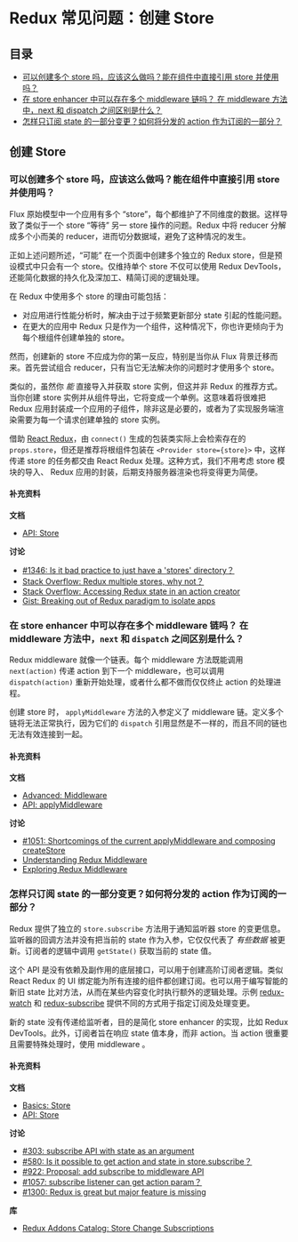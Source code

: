 # Redux 常见问题：创建 Store

## 目录

- [可以创建多个 store 吗，应该这么做吗？能在组件中直接引用 store 并使用吗？](#store-setup-multiple-stores)
- [在 store enhancer 中可以存在多个 middleware 链吗？ 在 middleware 方法中，next 和 dispatch 之间区别是什么？](#store-setup-middleware-chains)
- [怎样只订阅 state 的一部分变更？如何将分发的 action 作为订阅的一部分？](#store-setup-subscriptions)

## 创建 Store

<a id="store-setup-multiple-stores"></a>
### 可以创建多个 store 吗，应该这么做吗？能在组件中直接引用 store 并使用吗？

Flux 原始模型中一个应用有多个 “store”，每个都维护了不同维度的数据。这样导致了类似于一个 store “等待” 另一 store 操作的问题。Redux 中将 reducer 分解成多个小而美的 reducer，进而切分数据域，避免了这种情况的发生。

正如上述问题所述，“可能” 在一个页面中创建多个独立的 Redux store，但是预设模式中只会有一个 store。仅维持单个 store 不仅可以使用 Redux DevTools，还能简化数据的持久化及深加工、精简订阅的逻辑处理。

在 Redux 中使用多个 store 的理由可能包括：

* 对应用进行性能分析时，解决由于过于频繁更新部分 state 引起的性能问题。
* 在更大的应用中 Redux 只是作为一个组件，这种情况下，你也许更倾向于为每个根组件创建单独的 store。

然而，创建新的 store 不应成为你的第一反应，特别是当你从 Flux 背景迁移而来。首先尝试组合 reducer，只有当它无法解决你的问题时才使用多个 store。

类似的，虽然你 *能* 直接导入并获取 store 实例，但这并非 Redux 的推荐方式。当你创建 store 实例并从组件导出，它将变成一个单例。这意味着将很难把 Redux 应用封装成一个应用的子组件，除非这是必要的，或者为了实现服务端渲染需要为每一个请求创建单独的 store 实例。

借助 [React Redux](https://github.com/rackt/react-redux)，由 `connect()` 生成的包装类实际上会检索存在的 `props.store`，但还是推荐将根组件包装在 `<Provider store={store}>` 中，这样传递 store 的任务都交由 React Redux 处理。这种方式，我们不用考虑 store 模块的导入、 Redux 应用的封装，后期支持服务器渲染也将变得更为简便。

#### 补充资料

**文档**

- [API: Store](/docs/api/Store.md)

**讨论**

- [#1346: Is it bad practice to just have a 'stores' directory？](https://github.com/reactjs/redux/issues/1436)
- [Stack Overflow: Redux multiple stores, why not？](http://stackoverflow.com/questions/33619775/redux-multiple-stores-why-not)
- [Stack Overflow: Accessing Redux state in an action creator](http://stackoverflow.com/questions/35667249/accessing-redux-state-in-an-action-creator)
- [Gist: Breaking out of Redux paradigm to isolate apps](https://gist.github.com/gaearon/eeee2f619620ab7b55673a4ee2bf8400)

<a id="store-setup-middleware-chains"></a>
### 在 store enhancer 中可以存在多个 middleware 链吗？ 在 middleware 方法中，`next` 和 `dispatch` 之间区别是什么？

Redux middleware 就像一个链表。每个 middleware 方法既能调用 `next(action)` 传递 action 到下一个 middleware，也可以调用 `dispatch(action)` 重新开始处理，或者什么都不做而仅仅终止 action 的处理进程。

创建 store 时， `applyMiddleware` 方法的入参定义了 middleware 链。定义多个链将无法正常执行，因为它们的 `dispatch` 引用显然是不一样的，而且不同的链也无法有效连接到一起。

#### 补充资料

**文档**

- [Advanced: Middleware](/docs/advanced/Middleware.md)
- [API: applyMiddleware](/docs/api/applyMiddleware.md)

**讨论**

- [#1051: Shortcomings of the current applyMiddleware and composing createStore](https://github.com/reactjs/redux/issues/1051)
- [Understanding Redux Middleware](https://medium.com/@meagle/understanding-87566abcfb7a)
- [Exploring Redux Middleware](http://blog.krawaller.se/posts/exploring-redux-middleware/)

<a id="store-setup-subscriptions"></a>
### 怎样只订阅 state 的一部分变更？如何将分发的 action 作为订阅的一部分？

Redux 提供了独立的 `store.subscribe` 方法用于通知监听器 store 的变更信息。监听器的回调方法并没有把当前的 state 作为入参，它仅仅代表了 *有些数据* 被更新。订阅者的逻辑中调用 `getState()` 获取当前的 state 值。

这个 API 是没有依赖及副作用的底层接口，可以用于创建高阶订阅者逻辑。类似 React Redux 的 UI 绑定能为所有连接的组件都创建订阅。也可以用于编写智能的新旧 state 比对方法，从而在某些内容变化时执行额外的逻辑处理。示例 [redux-watch](https://github.com/jprichardson/redux-watch) 和 [redux-subscribe](https://github.com/ashaffer/redux-subscribe) 提供不同的方式用于指定订阅及处理变更。

新的 state 没有传递给监听者，目的是简化 store enhancer 的实现，比如 Redux DevTools。此外，订阅者旨在响应 state 值本身，而非 action。当 action 很重要且需要特殊处理时，使用 middleware 。

#### 补充资料

**文档**

- [Basics: Store](/docs/basics/Store.md)
- [API: Store](/docs/api/Store.md)

**讨论**

- [#303: subscribe API with state as an argument](https://github.com/reactjs/redux/issues/303)
- [#580: Is it possible to get action and state in store.subscribe？](https://github.com/reactjs/redux/issues/580)
- [#922: Proposal: add subscribe to middleware API](https://github.com/reactjs/redux/issues/922)
- [#1057: subscribe listener can get action param？](https://github.com/reactjs/redux/issues/1057)
- [#1300: Redux is great but major feature is missing](https://github.com/reactjs/redux/issues/1300)

**库**

- [Redux Addons Catalog: Store Change Subscriptions](https://github.com/markerikson/redux-ecosystem-links/blob/master/store.md#store-change-subscriptions)

